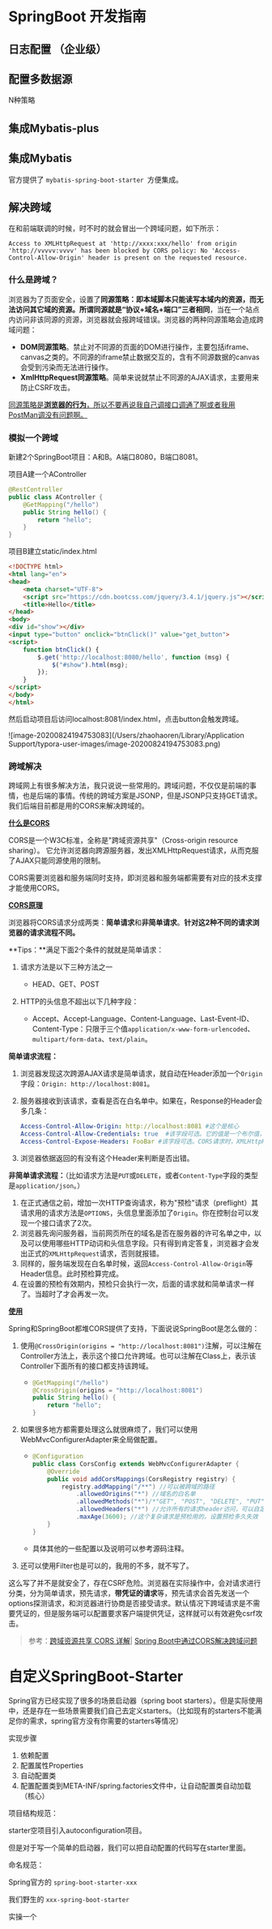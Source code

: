 # SpringBoot 开发指南



## 日志配置 （企业级）



## 配置多数据源

N种策略



## 集成Mybatis-plus



## 集成Mybatis

官方提供了 `mybatis-spring-boot-starter `方便集成。





## 解决跨域

在和前端联调的时候，时不时的就会冒出一个跨域问题，如下所示：

```
Access to XMLHttpRequest at 'http://xxxx:xxx/hello' from origin 'http://vvvvv:vvvv' has been blocked by CORS policy: No 'Access-Control-Allow-Origin' header is present on the requested resource.
```

### 什么是跨域？

浏览器为了页面安全，设置了**同源策略：即本域脚本只能读写本域内的资源，而无法访问其它域的资源。**所谓同源就是**“协议+域名+端口”三者相同**，当在一个站点内访问非该同源的资源，浏览器就会报跨域错误。浏览器的两种同源策略会造成跨域问题：

- **DOM同源策略**。禁止对不同源的页面的DOM进行操作，主要包括iframe、canvas之类的。不同源的iframe禁止数据交互的，含有不同源数据的canvas会受到污染而无法进行操作。
- **XmlHttpRequest同源策略**。简单来说就禁止不同源的AJAX请求，主要用来防止CSRF攻击。

<u>同源策略是**浏览器的行为**，所以不要再说我自己调接口调通了啊或者我用PostMan调没有问题啊。</u>

### 模拟一个跨域

新建2个SpringBoot项目：A和B。A端口8080，B端口8081。

项目A建一个AController

```java
@RestController
public class AController {
    @GetMapping("/hello")
    public String hello() {
        return "hello";
    }
}
```

项目B建立static/index.html

```html
<!DOCTYPE html>
<html lang="en">
<head>
    <meta charset="UTF-8">
    <script src="https://cdn.bootcss.com/jquery/3.4.1/jquery.js"></script>
    <title>Hello</title>
</head>
<body>
<div id="show"></div>
<input type="button" onclick="btnClick()" value="get_button">
<script>
    function btnClick() {
        $.get('http://localhost:8080/hello', function (msg) {
            $("#show").html(msg);
        });
    }
</script>
</body>
</html>
```

然后启动项目后访问localhost:8081/index.html，点击button会触发跨域。

![image-20200824194753083](/Users/zhaohaoren/Library/Application Support/typora-user-images/image-20200824194753083.png)

### 跨域解决

跨域网上有很多解决方法，我只说说一些常用的。跨域问题，不仅仅是前端的事情，也是后端的事情。传统的跨域方案是JSONP，但是JSONP只支持GET请求。我们后端目前都是用的CORS来解决跨域的。

<u>**什么是CORS**</u>

CORS是一个W3C标准，全称是"跨域资源共享"（Cross-origin resource sharing）。 它允许浏览器向跨源服务器，发出XMLHttpRequest请求，从而克服了AJAX只能同源使用的限制。

CORS需要浏览器和服务端同时支持，即浏览器和服务端都需要有对应的技术支撑才能使用CORS。

<u>**CORS原理**</u>

浏览器将CORS请求分成两类：**简单请求**和**非简单请求**。**针对这2种不同的请求浏览器的请求流程不同。**

**Tips：**满足下面2个条件的就就是简单请求：

1. 请求方法是以下三种方法之一
   - HEAD、GET、POST

2. HTTP的头信息不超出以下几种字段：
   - Accept、Accept-Language、Content-Language、Last-Event-ID、Content-Type：只限于三个值`application/x-www-form-urlencoded`、`multipart/form-data`、`text/plain`。

**简单请求流程：**

1. 浏览器发现这次跨源AJAX请求是简单请求，就自动在Header添加一个`Origin`字段：`Origin: http://localhost:8081`。

2. 服务器接收到该请求，查看是否在白名单中。如果在，Response的Header会多几条：

   ```yml
   Access-Control-Allow-Origin: http://localhost:8081 #这个是核心
   Access-Control-Allow-Credentials: true  #该字段可选。它的值是一个布尔值，表示是否允许发送Cookie。
   Access-Control-Expose-Headers: FooBar #该字段可选。CORS请求时，XMLHttpRequest对象的getResponseHeader()方法只能拿到6个基本字段，如果想拿到其他字段，就必须在Access-Control-Expose-Headers里面指定。
   ```

3. 浏览器依据返回的有没有这个Header来判断是否出错。

**非简单请求流程：**（比如请求方法是`PUT`或`DELETE`，或者`Content-Type`字段的类型是`application/json`。）

1. 在正式通信之前，增加一次HTTP查询请求，称为"预检"请求（preflight）其请求用的请求方法是`OPTIONS`，头信息里面添加了`Origin`。你在控制台可以发现一个接口请求了2次。
2. 浏览器先询问服务器，当前网页所在的域名是否在服务器的许可名单之中，以及可以使用哪些HTTP动词和头信息字段。只有得到肯定答复，浏览器才会发出正式的`XMLHttpRequest`请求，否则就报错。
3. 同样的，服务端发现在白名单时候，返回`Access-Control-Allow-Origin`等Header信息。此时预检算完成。
4. 在设置的预检有效期内，预检只会执行一次，后面的请求就和简单请求一样了。当超时了才会再发一次。

<u>**使用**</u>

Spring和SpringBoot都堆CORS提供了支持，下面说说SpringBoot是怎么做的：

1. 使用`@CrossOrigin(origins = "http://localhost:8081")`注解，可以注解在Controller方法上，表示这个接口允许跨域。也可以注解在Class上，表示该Controller下面所有的接口都支持该跨域。

   - ```java
     @GetMapping("/hello")
     @CrossOrigin(origins = "http://localhost:8081")
     public String hello() {
         return "hello";
     }
     ```

2. 如果很多地方都需要处理这么就很麻烦了，我们可以使用WebMvcConfigurerAdapter来全局做配置。

   - ```java
     @Configuration
     public class CorsConfig extends WebMvcConfigurerAdapter {
         @Override
         public void addCorsMappings(CorsRegistry registry) {
             registry.addMapping("/**") //可以被跨域的路径
                 .allowedOrigins("*") //域名的白名单
                 .allowedMethods("*")/*"GET", "POST", "DELETE", "PUT"*/
                 .allowedHeaders("*") //允许所有的请求header访问，可以自定义设置任意请求头信息
                 .maxAge(3600); //这个复杂请求是预检用的，设置预检多久失效
         }
     }
     ```

   - 具体其他的一些配置以及说明可以参考源码注释。
   
 3. 还可以使用Filter也是可以的，我用的不多，就不写了。

这么写了并不是就安全了，存在CSRF危险。浏览器在实际操作中，会对请求进行分类，分为简单请求，预先请求，**带凭证的请求**等，预先请求会首先发送一个options探测请求，和浏览器进行协商是否接受请求。默认情况下跨域请求是不需要凭证的，但是服务端可以配置要求客户端提供凭证，这样就可以有效避免csrf攻击。

> 参考：[跨域资源共享 CORS 详解](http://www.ruanyifeng.com/blog/2016/04/cors.html)| [Spring Boot中通过CORS解决跨域问题](http://springboot.javaboy.org/2019/0412/springboot-cors)







# 自定义SpringBoot-Starter

Spring官方已经实现了很多的场景启动器（spring boot starters）。但是实际使用中，还是存在一些场景需要我们自己去定义starters。（比如现有的starters不能满足你的需求，spring官方没有你需要的starters等情况）



实现步骤

1. 依赖配置
2. 配置属性Properties
3. 自动配置类
4. 配置配置类到META-INF/spring.factories文件中，让自动配置类自动加载（核心）



项目结构规范：

starter空项目引入autoconfiguration项目。

但是对于写一个简单的启动器，我们可以把自动配置的代码写在starter里面。



命名规范：

Spring官方的 `spring-boot-starter-xxx`

我们野生的 `xxx-spring-boot-starter`



实操一个